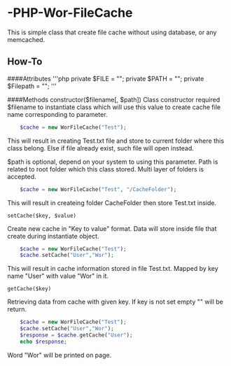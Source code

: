 # -PHP-Wor-FileCache
This is simple class that create file cache without using database, or any memcached.

## How-To
####Attributes
'''php
	private $FILE     = "";
    private $PATH     = "";
    private $Filepath = "";
'''

####Methods
	constructor($filename[, $path])
Class constructor required $filename to instantiate class which will use this value to create cache file name corresponding to parameter.
```php
	$cache = new WorFileCache("Test");
```
This will result in creating Test.txt file and store to current folder where this class belong. Else if file already exist, such file will open instead.

$path is optional, depend on your system to using this parameter. Path is related to root folder which this class stored. Multi layer of folders is accepted.
```php
	$cache = new WorFileCache("Test", "/CacheFolder");
```
This will result in createing folder CacheFolder then store Test.txt inside.

	setCache($key, $value)
Create new cache in "Key to value" format. Data will store inside file that create during instantiate object.
```php
	$cache = new WorFileCache("Test");
	$cache.setCache("User","Wor");
```
This will result in cache information stored in file Test.txt. Mapped by key name "User" with value "Wor" in it.

	getCache($key)
Retrieving data from cache with given key. If key is not set empty "" will be return.
```php
	$cache = new WorFileCache("Test");
	$cache.setCache("User","Wor");
	$response = $cache.getCache("User");
	echo $response;
```
Word "Wor" will be printed on page.